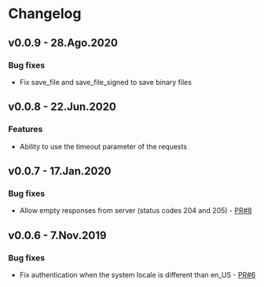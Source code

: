 # Changelog

## v0.0.9 - 28.Ago.2020
### Bug fixes
- Fix save_file and save_file_signed to save binary files

## v0.0.8 - 22.Jun.2020
### Features
- Ability to use the timeout parameter of the requests

## v0.0.7 - 17.Jan.2020
### Bug fixes
- Allow empty responses from server (status codes 204 and 205) - [PR#8](https://github.com/Mifiel/python-api-client/pull/8)

## v0.0.6 - 7.Nov.2019
### Bug fixes
- Fix authentication when the system locale is different than en_US - [PR#6](https://github.com/Mifiel/python-api-client/pull/6)
